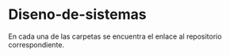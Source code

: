 # Diseno-de-sistemas
En cada una de las carpetas se encuentra el enlace al repositorio correspondiente.
